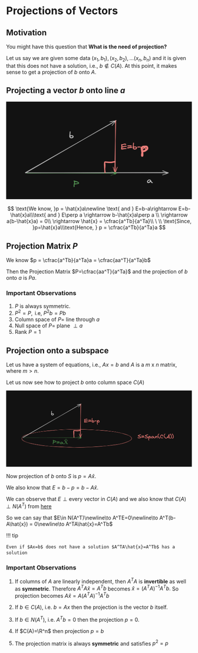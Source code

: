 # Projections of Vectors

## Motivation

You might have this question that **What is the need of projection?**

Let us say we are given some data $(x_1,b_1),(x_2,b_2),...(x_n,b_n)$ and it is given that this does not have a solution, i.e., $b\notin C(A).$ At this point, it makes sense to get a projection of $b$ onto $A$.

## Projecting a vector $b$ onto line $a$

![Projections](../assets/Projection.png)

$$
\text{We know, }p = \hat{x}a\newline \text{ and } E=b-a\rightarrow E=b-\hat{x}a\\\text{ and } E\perp a \rightarrow b-\hat{x}a\perp a
\\ \rightarrow a(b-\hat{x}a) = 0\\ \rightarrow \hat{x} = \cfrac{a^Tb}{a^Ta}\\
\ \\
\text{Since, }p=\hat{x}a\\\text{Hence, } p = \cfrac{a^Tb}{a^Ta}a
$$

## Projection Matrix $P$
We know $p = \cfrac{a^Tb}{a^Ta}a = \cfrac{aa^T}{a^Ta}b$

Then the Projection Matrix $P=\cfrac{aa^T}{a^Ta}$ and the projection of $b$ onto $a$ is $Pa.$

### Important Observations
1. $P$ is always symmetric.
2. $P^2=P, \text{ i.e, }P^2b=Pb$
3. Column space of $P =$ line through $a$ 
4. Null space of $P=$ plane $\perp a$
5. Rank $P=1$

## Projection onto a subspace

Let us have a system of equations, i.e., $Ax=b$ and $A$ is a $m\text{ x }n$ matrix, where $m>n.$

Let us now see how to project $b$ onto column space $C(A)$

![Projections onto a subspace](../assets/Projection-onto-a-subspace.png)

Now projection of $b$ onto $S$ is $p=A\hat{x}.$

We also know that $E=b-p=b-A\hat{x}.$

We can observe that $E\perp\text{every vector in }C(A)$ and we also know that $C(A)\perp N(A^T)$ from [here](./02%20Orthagonal%20Vectors%20and%20Subspaces.md/#caperp-nat)

So we can say that $E\in N(A^T)\newline\to A^TE=0\newline\to A^T(b-A\hat{x}) = 0\newline\to A^TA\hat{x}=A^Tb$

!!! tip

    Even if $Ax=b$ does not have a solution $A^TA\hat{x}=A^Tb$ has a solution

### Important Observations
1. If columns of $A$ are linearly independent, then $A^TA$ is **invertible** as well as **symmetric**. Therefore $A^TA\hat{x}=A^Tb$ becomes $\hat{x}=(A^TA)^{-1}A^Tb.$ So projection becomes $A\hat{x}=A(A^TA)^{-1}A^Tb$

2. If $b\in C(A),$ i.e. $b=Ax$ then the projection is the vector $b$ itself.

3. If $b\in N(A^T),$ i.e. $A^Tb=0$ then the projection $p=0.$

4. If $C(A)=\R^n$ then projection $p=b$

5. The projection matrix is always **symmetric** and satisfies $p^2=p$